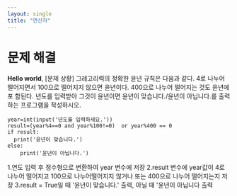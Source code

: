 ```yaml
---
layout: single
title: "연산자"
---
```


# 문제 해결

**Hello world**, 
[문제 상황] 
그레고리력의 정확한 윤년 규칙은 다음과 같다. 4로 나누어 떨어지면서 100으로 떨어지지 않으면 
윤년이다. 400으로 나누어 떨어지는 것도 윤년에 포
함된다. 년도를 입력받아 그것이 윤년이면 윤년이 맞습니다./윤년이 아닙니다.를 출력
하는 프로그램을 작성하시오.

~~~
year=int(input('년도를 입력하세요.'))
result=(year%4==0 and year%100!=0)  or year%400 == 0
if result:
  print('윤년이 맞습니다.')
else:
    print('윤년이 아닙니다.')
~~~

1.연도 입력 후 정수형으로 변환하여 year 변수에 저장
2.result 변수에 year값이 4로 나누어 떨어지고 100으로 나누어떨어지지 않거나 또는 400으로 나누어 떨어지는지 저장
3.result = True일 때 '윤년이 맞습니다.' 출력, 아닐 때 '윤년이 아닙니다 출력
